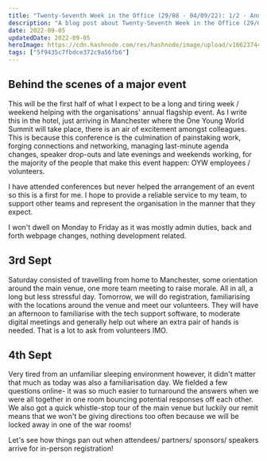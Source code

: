 ```yaml
---
title: "Twenty-Seventh Week in the Office (29/08 - 04/09/22): 1/2 - Annual Event"
description: "A blog post about Twenty-Seventh Week in the Office (29/08 - 04/09/22): 1/2 - Annual Event"
date: 2022-09-05
updatedDate: 2022-09-05
heroImage: https://cdn.hashnode.com/res/hashnode/image/upload/v1662374430572/zlt1DoTPa.jpeg
tags: ["5f9435c7fbdce372c9a56fb6"]
---
```


## Behind the scenes of a major event
This will be the first half of what I expect to be a long and tiring week / weekend helping with the organisations' annual flagship event. As I write this in the hotel, just arriving in Manchester where the One Young World Summit will take place, there is an air of excitement amongst colleagues. This is because this conference is the culmination of painstaking work, forging connections and networking, managing last-minute agenda changes, speaker drop-outs and late evenings and weekends working, for the majority of the people that make this event happen: OYW employees / volunteers. 

I have attended conferences but never helped the arrangement of an event so this is a first for me. I hope to provide a reliable service to my team, to support other teams and represent the organisation in the manner that they expect.

I won't dwell on Monday to Friday as it was mostly admin duties, back and forth webpage changes, nothing development related.

## 3rd Sept
Saturday consisted of travelling from home to Manchester, some orientation around the main venue, one more team meeting to raise morale. All in all, a long but less stressful day. Tomorrow, we will do registration, familiarising with the locations around the venue and meet our volunteers. They will have an afternoon to familiarise with the tech support software, to moderate digital meetings and generally help out where an extra pair of hands is needed. That is a lot to ask from volunteers IMO.

## 4th Sept
Very tired from an unfamiliar sleeping environment however, it didn't matter that much as today was also a familiarisation day. We fielded a few questions online- it was so much easier to turnaround the answers when we were all together in one room bouncing potential responses off each other. We also got a quick whistle-stop tour of the main venue but luckily our remit means that we won't be giving directions too often because we will be locked away in one of the war rooms! 

Let's see how things pan out when attendees/ partners/ sponsors/ speakers arrive for in-person registration!



